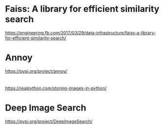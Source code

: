 # Faiss: A library for efficient similarity search
https://engineering.fb.com/2017/03/29/data-infrastructure/faiss-a-library-for-efficient-similarity-search/

# Annoy
https://pypi.org/project/annoy/

# 
https://realpython.com/storing-images-in-python/

# Deep Image Search
https://pypi.org/project/DeepImageSearch/

